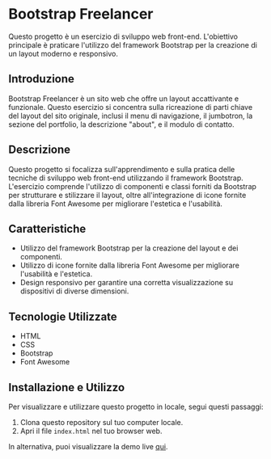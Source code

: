 # Bootstrap Freelancer

Questo progetto è un esercizio di sviluppo web front-end. L'obiettivo principale è praticare l'utilizzo del framework Bootstrap per la creazione di un layout moderno e responsivo.

## Introduzione

Bootstrap Freelancer è un sito web che offre un layout accattivante e funzionale. Questo esercizio si concentra sulla ricreazione di parti chiave del layout del sito originale, inclusi il menu di navigazione, il jumbotron, la sezione del portfolio, la descrizione "about", e il modulo di contatto.

## Descrizione

Questo progetto si focalizza sull'apprendimento e sulla pratica delle tecniche di sviluppo web front-end utilizzando il framework Bootstrap. L'esercizio comprende l'utilizzo di componenti e classi forniti da Bootstrap per strutturare e stilizzare il layout, oltre all'integrazione di icone fornite dalla libreria Font Awesome per migliorare l'estetica e l'usabilità.

## Caratteristiche

- Utilizzo del framework Bootstrap per la creazione del layout e dei componenti.
- Utilizzo di icone fornite dalla libreria Font Awesome per migliorare l'usabilità e l'estetica.
- Design responsivo per garantire una corretta visualizzazione su dispositivi di diverse dimensioni.

## Tecnologie Utilizzate

- HTML
- CSS
- Bootstrap
- Font Awesome

## Installazione e Utilizzo

Per visualizzare e utilizzare questo progetto in locale, segui questi passaggi:

1. Clona questo repository sul tuo computer locale.
2. Apri il file `index.html` nel tuo browser web.

In alternativa, puoi visualizzare la demo live [qui](https://caldatoluca.github.io./bootstrap-freelancer/#).
